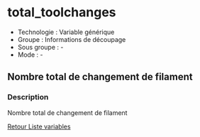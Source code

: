 # total_toolchanges

* Technologie : Variable générique
* Groupe : Informations de découpage
* Sous groupe : -
* Mode : -

## Nombre total de changement de filament

### Description

Nombre total de changement de filament

[Retour Liste variables](variable_list.md)